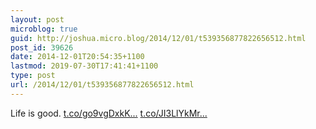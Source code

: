 ```yaml
---
layout: post
microblog: true
guid: http://joshua.micro.blog/2014/12/01/t539356877822656512.html
post_id: 39626
date: 2014-12-01T20:54:35+1100
lastmod: 2019-07-30T17:41:41+1100
type: post
url: /2014/12/01/t539356877822656512.html
---
```

Life is good. [t.co/go9vgDxkK...](http://t.co/go9vgDxkKM) [t.co/JI3LlYkMr...](http://t.co/JI3LlYkMrM)
